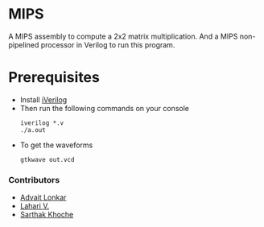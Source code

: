 # MIPS

A MIPS assembly to compute a 2x2 matrix multiplication. And a MIPS non-pipelined processor in Verilog to run this program.

# Prerequisites

- Install [iVerilog](https://www.swarthmore.edu/NatSci/mzucker1/e15_f2014/iverilog.html)
- Then run the following commands on your console
  ```
  iverilog *.v
  ./a.out
  ```
- To get the waveforms
  ```
  gtkwave out.vcd
  ```

### Contributors

- [Advait Lonkar](https://github.com/advait-l/)
- [Lahari V.](https://github.com/Lahari-5139/)
- [Sarthak Khoche](https://github.com/SarthakKhoche/)
